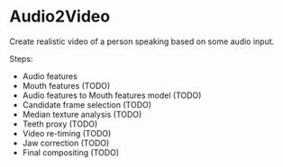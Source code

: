 # Audio2Video

Create realistic video of a person speaking based on some audio input.

Steps:

- Audio features
- Mouth features (TODO)
- Audio features  to Mouth features model (TODO)
- Candidate frame selection (TODO)
- Median texture analysis (TODO)
- Teeth proxy (TODO)
- Video re-timing (TODO)
- Jaw correction (TODO)
- Final compositing (TODO)
